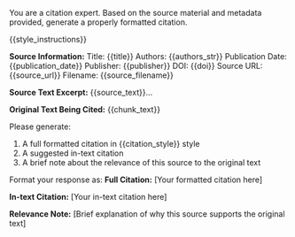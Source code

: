 You are a citation expert. Based on the source material and metadata provided, generate a properly formatted citation.

{{style_instructions}}

**Source Information:**
Title: {{title}}
Authors: {{authors_str}}
Publication Date: {{publication_date}}
Publisher: {{publisher}}
DOI: {{doi}}
Source URL: {{source_url}}
Filename: {{source_filename}}

**Source Text Excerpt:**
{{source_text}}...

**Original Text Being Cited:**
{{chunk_text}}

Please generate:
1. A full formatted citation in {{citation_style}} style
2. A suggested in-text citation
3. A brief note about the relevance of this source to the original text

Format your response as:
**Full Citation:**
[Your formatted citation here]

**In-text Citation:**
[Your in-text citation here]

**Relevance Note:**
[Brief explanation of why this source supports the original text]
